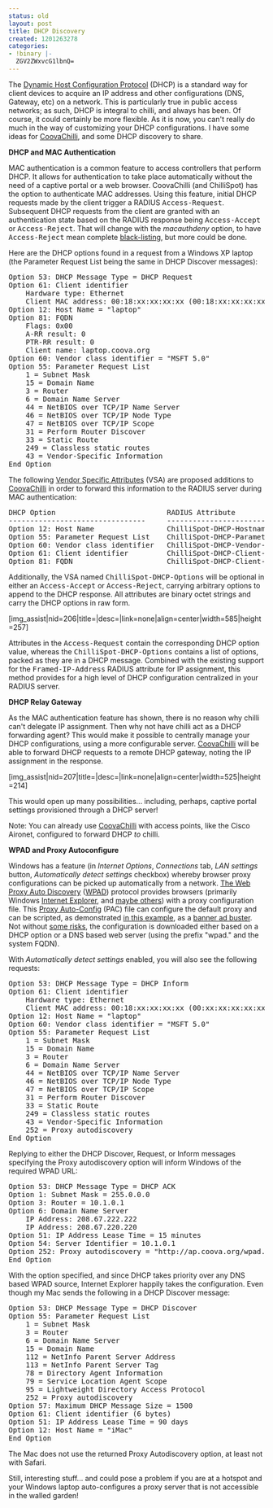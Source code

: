 ```yaml
---
status: old
layout: post
title: DHCP Discovery
created: 1201263278
categories:
- !binary |-
  ZGV2ZWxvcG1lbnQ=
---
```

The <a href="http://www.ietf.org/rfc/rfc2131.txt">Dynamic Host Configuration Protocol</a> (DHCP) is a standard way for client devices to acquire an IP address and other configurations (DNS, Gateway, etc) on a network. This is particularly true in public access networks; as such, DHCP is integral to chilli, and always has been. Of course, it could certainly be more flexible. As it is now, you can't really do much in the way of customizing your DHCP configurations. I have some ideas for <a href="/CoovaChilli">CoovaChilli</a>, and some DHCP discovery to share.

<strong>DHCP and MAC Authentication</strong>

MAC authentication is a common feature to access controllers that perform DHCP. It allows for authentication to take place automatically without the need of a captive portal or a web browser. CoovaChilli (and ChilliSpot) has the option to authenticate MAC addresses. Using this feature, initial DHCP requests made by the client trigger a RADIUS <tt>Access-Request</tt>. Subsequent DHCP requests from the client are granted with an authentication state based on the RADIUS response being <tt>Access-Accept</tt> or <tt>Access-Reject</tt>. That will change with the <em>macauthdeny</em> option, to have <tt>Access-Reject</tt> mean complete <a href="http://en.wikipedia.org/wiki/Blacklist">black-listing</a>, but more could be done.

Here are the DHCP options found in a request from a Windows XP laptop (the Parameter Request List being the same in DHCP Discover messages):
<pre>Option&nbsp;53:&nbsp;DHCP&nbsp;Message&nbsp;Type&nbsp;=&nbsp;DHCP&nbsp;Request
Option&nbsp;61:&nbsp;Client&nbsp;identifier
&nbsp;&nbsp;&nbsp;&nbsp;Hardware&nbsp;type:&nbsp;Ethernet
&nbsp;&nbsp;&nbsp;&nbsp;Client&nbsp;MAC&nbsp;address:&nbsp;00:18:xx:xx:xx:xx&nbsp;(00:18:xx:xx:xx:xx)
Option&nbsp;12:&nbsp;Host&nbsp;Name&nbsp;=&nbsp;"laptop"
Option&nbsp;81:&nbsp;FQDN
&nbsp;&nbsp;&nbsp;&nbsp;Flags:&nbsp;0x00
&nbsp;&nbsp;&nbsp;&nbsp;A-RR&nbsp;result:&nbsp;0
&nbsp;&nbsp;&nbsp;&nbsp;PTR-RR&nbsp;result:&nbsp;0
&nbsp;&nbsp;&nbsp;&nbsp;Client&nbsp;name:&nbsp;laptop.coova.org
Option&nbsp;60:&nbsp;Vendor&nbsp;class&nbsp;identifier&nbsp;=&nbsp;"MSFT&nbsp;5.0"
Option&nbsp;55:&nbsp;Parameter&nbsp;Request&nbsp;List
&nbsp;&nbsp;&nbsp;&nbsp;1&nbsp;=&nbsp;Subnet&nbsp;Mask
&nbsp;&nbsp;&nbsp;&nbsp;15&nbsp;=&nbsp;Domain&nbsp;Name
&nbsp;&nbsp;&nbsp;&nbsp;3&nbsp;=&nbsp;Router
&nbsp;&nbsp;&nbsp;&nbsp;6&nbsp;=&nbsp;Domain&nbsp;Name&nbsp;Server
&nbsp;&nbsp;&nbsp;&nbsp;44&nbsp;=&nbsp;NetBIOS&nbsp;over&nbsp;TCP/IP&nbsp;Name&nbsp;Server
&nbsp;&nbsp;&nbsp;&nbsp;46&nbsp;=&nbsp;NetBIOS&nbsp;over&nbsp;TCP/IP&nbsp;Node&nbsp;Type
&nbsp;&nbsp;&nbsp;&nbsp;47&nbsp;=&nbsp;NetBIOS&nbsp;over&nbsp;TCP/IP&nbsp;Scope
&nbsp;&nbsp;&nbsp;&nbsp;31&nbsp;=&nbsp;Perform&nbsp;Router&nbsp;Discover
&nbsp;&nbsp;&nbsp;&nbsp;33&nbsp;=&nbsp;Static&nbsp;Route
&nbsp;&nbsp;&nbsp;&nbsp;249&nbsp;=&nbsp;Classless&nbsp;static&nbsp;routes
&nbsp;&nbsp;&nbsp;&nbsp;43&nbsp;=&nbsp;Vendor-Specific&nbsp;Information
End&nbsp;Option</pre>
The following <a href="http://dev.coova.org/svn/coova-chilli/doc/dictionary.chillispot">Vendor Specific Attributes</a> (VSA) are proposed additions to <a href="/CoovaChilli">CoovaChilli</a> in order to forward this information to the RADIUS server during MAC authentication:
<pre>DHCP&nbsp;Option&nbsp;&nbsp;&nbsp;&nbsp;&nbsp;&nbsp;&nbsp;&nbsp;&nbsp;&nbsp;&nbsp;&nbsp;&nbsp;&nbsp;&nbsp;&nbsp;&nbsp;&nbsp;&nbsp;&nbsp;&nbsp;&nbsp;&nbsp;&nbsp;&nbsp;&nbsp;RADIUS&nbsp;Attribute
--------------------------------&nbsp;&nbsp;&nbsp;&nbsp;&nbsp;--------------------------------&nbsp;&nbsp;&nbsp;&nbsp;
Option&nbsp;12:&nbsp;Host&nbsp;Name&nbsp;&nbsp;&nbsp;&nbsp;&nbsp;&nbsp;&nbsp;&nbsp;&nbsp;&nbsp;&nbsp;&nbsp;&nbsp;&nbsp;&nbsp;&nbsp;&nbsp;ChilliSpot-DHCP-Hostname
Option&nbsp;55:&nbsp;Parameter&nbsp;Request&nbsp;List&nbsp;&nbsp;&nbsp;&nbsp;ChilliSpot-DHCP-Parameter-Request-List
Option&nbsp;60:&nbsp;Vendor&nbsp;class&nbsp;identifier&nbsp;&nbsp;&nbsp;ChilliSpot-DHCP-Vendor-Class-Id
Option&nbsp;61:&nbsp;Client&nbsp;identifier&nbsp;&nbsp;&nbsp;&nbsp;&nbsp;&nbsp;&nbsp;&nbsp;&nbsp;ChilliSpot-DHCP-Client-Id
Option&nbsp;81:&nbsp;FQDN&nbsp;&nbsp;&nbsp;&nbsp;&nbsp;&nbsp;&nbsp;&nbsp;&nbsp;&nbsp;&nbsp;&nbsp;&nbsp;&nbsp;&nbsp;&nbsp;&nbsp;&nbsp;&nbsp;&nbsp;&nbsp;&nbsp;ChilliSpot-DHCP-Client-FQDN</pre>
Additionally, the VSA named <tt>ChilliSpot-DHCP-Options</tt> will be optional in either an <tt>Access-Accept</tt> or <tt>Access-Reject</tt>, carrying arbitrary options to append to the DHCP response. All attributes are binary octet strings and carry the DHCP options in raw form.

[img_assist|nid=206|title=|desc=|link=none|align=center|width=585|height=257]

Attributes in the <tt>Access-Request</tt> contain the corresponding DHCP option value, whereas the <tt>ChilliSpot-DHCP-Options</tt> contains a list of options, packed as they are in a DHCP message. Combined with the existing support for the <tt>Framed-IP-Address</tt> RADIUS attribute for IP assignment, this method provides for a high level of DHCP configuration centralized in your RADIUS server.

<strong>DHCP Relay Gateway</strong>

As the MAC authentication feature has shown, there is no reason why chilli can't delegate IP assignment. Then why not have chilli act as a DHCP forwarding agent? This would make it possible to centrally manage your DHCP configurations, using a more configurable server. <a href="/CoovaChilli">CoovaChilli</a> will be able to forward DHCP requests to a remote DHCP gateway, noting the IP assignment in the response.

[img_assist|nid=207|title=|desc=|link=none|align=center|width=525|height=214]

This would open up many possibilities... including, perhaps, captive portal settings provisioned through a DHCP server!

Note: You can already use <a href="/CoovaChilli">CoovaChilli</a> with access points, like the Cisco Aironet, configured to forward DHCP <em>to</em> chilli.

<strong>WPAD and Proxy Autoconfigure</strong>

Windows has a feature (in <em>Internet Options</em>, <em>Connections</em> tab, <em>LAN settings</em> button, <em>Automatically detect settings</em> checkbox) whereby browser proxy configurations can be picked up automatically from a network. <a href="http://en.wikipedia.org/wiki/Web_Proxy_Autodiscovery_Protocol">The Web Proxy Auto Discovery</a> (<a href="http://www.wpad.com/">WPAD</a>) protocol provides browsers (primarily Windows <a href="http://perimetergrid.com/wp/2008/01/11/wpad-internet-explorers-worst-feature/">Internet Explorer</a>, and <a href="http://www1.ietf.org/mail-archive/web/dhcwg/current/msg08227.html">maybe others</a>) with a proxy configuration file. This <a href="http://en.wikipedia.org/wiki/Proxy_auto-config">Proxy Auto-Config</a> (PAC) file can configure the default proxy and can be scripted, as demonstrated <a href="http://ap.coova.org/wpad.dat">in this example</a>, as a <a href="http://www.schooner.com/~loverso/no-ads/">banner ad buster</a>. Not without <a href="http://www.jcxp.net/news.php?newsid=2207">some risks</a>, the configuration is downloaded either based on a DHCP option or a DNS based web server (using the prefix "wpad." and the system FQDN).

With <em>Automatically detect settings</em> enabled, you will also see the following requests:
<pre>Option&nbsp;53:&nbsp;DHCP&nbsp;Message&nbsp;Type&nbsp;=&nbsp;DHCP&nbsp;Inform
Option&nbsp;61:&nbsp;Client&nbsp;identifier
&nbsp;&nbsp;&nbsp;&nbsp;Hardware&nbsp;type:&nbsp;Ethernet
&nbsp;&nbsp;&nbsp;&nbsp;Client&nbsp;MAC&nbsp;address:&nbsp;00:18:xx:xx:xx:xx&nbsp;(00:xx:xx:xx:xx:xx)
Option&nbsp;12:&nbsp;Host&nbsp;Name&nbsp;=&nbsp;"laptop"
Option&nbsp;60:&nbsp;Vendor&nbsp;class&nbsp;identifier&nbsp;=&nbsp;"MSFT&nbsp;5.0"
Option&nbsp;55:&nbsp;Parameter&nbsp;Request&nbsp;List
&nbsp;&nbsp;&nbsp;&nbsp;1&nbsp;=&nbsp;Subnet&nbsp;Mask
&nbsp;&nbsp;&nbsp;&nbsp;15&nbsp;=&nbsp;Domain&nbsp;Name
&nbsp;&nbsp;&nbsp;&nbsp;3&nbsp;=&nbsp;Router
&nbsp;&nbsp;&nbsp;&nbsp;6&nbsp;=&nbsp;Domain&nbsp;Name&nbsp;Server
&nbsp;&nbsp;&nbsp;&nbsp;44&nbsp;=&nbsp;NetBIOS&nbsp;over&nbsp;TCP/IP&nbsp;Name&nbsp;Server
&nbsp;&nbsp;&nbsp;&nbsp;46&nbsp;=&nbsp;NetBIOS&nbsp;over&nbsp;TCP/IP&nbsp;Node&nbsp;Type
&nbsp;&nbsp;&nbsp;&nbsp;47&nbsp;=&nbsp;NetBIOS&nbsp;over&nbsp;TCP/IP&nbsp;Scope
&nbsp;&nbsp;&nbsp;&nbsp;31&nbsp;=&nbsp;Perform&nbsp;Router&nbsp;Discover
&nbsp;&nbsp;&nbsp;&nbsp;33&nbsp;=&nbsp;Static&nbsp;Route
&nbsp;&nbsp;&nbsp;&nbsp;249&nbsp;=&nbsp;Classless&nbsp;static&nbsp;routes
&nbsp;&nbsp;&nbsp;&nbsp;43&nbsp;=&nbsp;Vendor-Specific&nbsp;Information
&nbsp;&nbsp;&nbsp;&nbsp;252&nbsp;=&nbsp;Proxy&nbsp;autodiscovery
End&nbsp;Option</pre>
Replying to either the DHCP Discover, Request, or Inform messages specifying the Proxy autodiscovery option will inform Windows of the required WPAD URL:
<pre>Option&nbsp;53:&nbsp;DHCP&nbsp;Message&nbsp;Type&nbsp;=&nbsp;DHCP&nbsp;ACK
Option&nbsp;1:&nbsp;Subnet&nbsp;Mask&nbsp;=&nbsp;255.0.0.0
Option&nbsp;3:&nbsp;Router&nbsp;=&nbsp;10.1.0.1
Option&nbsp;6:&nbsp;Domain&nbsp;Name&nbsp;Server
&nbsp;&nbsp;&nbsp;&nbsp;IP&nbsp;Address:&nbsp;208.67.222.222
&nbsp;&nbsp;&nbsp;&nbsp;IP&nbsp;Address:&nbsp;208.67.220.220
Option&nbsp;51:&nbsp;IP&nbsp;Address&nbsp;Lease&nbsp;Time&nbsp;=&nbsp;15&nbsp;minutes
Option&nbsp;54:&nbsp;Server&nbsp;Identifier&nbsp;=&nbsp;10.1.0.1
Option&nbsp;252:&nbsp;Proxy&nbsp;autodiscovery&nbsp;=&nbsp;"http://ap.coova.org/wpad.dat"
End&nbsp;Option</pre>
With the option specified, and since DHCP takes priority over any DNS based WPAD source, Internet Explorer happily takes the configuration. Even though my Mac sends the following in a DHCP Discover message:
<pre>Option&nbsp;53:&nbsp;DHCP&nbsp;Message&nbsp;Type&nbsp;=&nbsp;DHCP&nbsp;Discover
Option&nbsp;55:&nbsp;Parameter&nbsp;Request&nbsp;List
&nbsp;&nbsp;&nbsp;&nbsp;1&nbsp;=&nbsp;Subnet&nbsp;Mask
&nbsp;&nbsp;&nbsp;&nbsp;3&nbsp;=&nbsp;Router
&nbsp;&nbsp;&nbsp;&nbsp;6&nbsp;=&nbsp;Domain&nbsp;Name&nbsp;Server
&nbsp;&nbsp;&nbsp;&nbsp;15&nbsp;=&nbsp;Domain&nbsp;Name
&nbsp;&nbsp;&nbsp;&nbsp;112&nbsp;=&nbsp;NetInfo&nbsp;Parent&nbsp;Server&nbsp;Address
&nbsp;&nbsp;&nbsp;&nbsp;113&nbsp;=&nbsp;NetInfo&nbsp;Parent&nbsp;Server&nbsp;Tag
&nbsp;&nbsp;&nbsp;&nbsp;78&nbsp;=&nbsp;Directory&nbsp;Agent&nbsp;Information
&nbsp;&nbsp;&nbsp;&nbsp;79&nbsp;=&nbsp;Service&nbsp;Location&nbsp;Agent&nbsp;Scope
&nbsp;&nbsp;&nbsp;&nbsp;95&nbsp;=&nbsp;Lightweight&nbsp;Directory&nbsp;Access&nbsp;Protocol
&nbsp;&nbsp;&nbsp;&nbsp;252&nbsp;=&nbsp;Proxy&nbsp;autodiscovery
Option&nbsp;57:&nbsp;Maximum&nbsp;DHCP&nbsp;Message&nbsp;Size&nbsp;=&nbsp;1500
Option&nbsp;61:&nbsp;Client&nbsp;identifier&nbsp;(6&nbsp;bytes)
Option&nbsp;51:&nbsp;IP&nbsp;Address&nbsp;Lease&nbsp;Time&nbsp;=&nbsp;90&nbsp;days
Option&nbsp;12:&nbsp;Host&nbsp;Name&nbsp;=&nbsp;"iMac"
End&nbsp;Option</pre>
The Mac does not use the returned Proxy Autodiscovery option, at least not with Safari.

Still, interesting stuff... and could pose a problem if you are at a hotspot and your Windows laptop auto-configures a proxy server that is not accessible in the walled garden!
